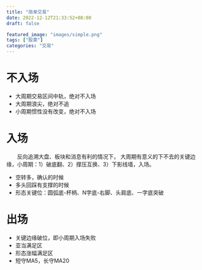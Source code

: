 ```yaml
---
title: "简单交易"
date: 2022-12-12T21:33:52+08:00
draft: false

featured_image: "images/simple.png"
tags: ["股票"]
categories: "交易"
---
```


# 不入场
- 大周期交易区间中轨，绝对不入场
- 大周期浪尖，绝对不追
- 小周期惯性没有改变，绝对不入场

# 入场
&emsp;&emsp;反向追溯大盘、板块和消息有利的情况下，
大周期有意义的下不去的关键边缘，小周期：1）破底翻、2）撑压互换、3）下影线墙，入场。

- 空转多，确认的时候
- 多头回踩有支撑的时候
- 形态关键位：圆弧底-杯柄、N字底-右脚、头肩底、一字底突破


# 出场
- 关键边缘破位，即小周期入场失败
- 亚当满足区
- 形态涨幅满足区
- 短守MA5，长守MA20